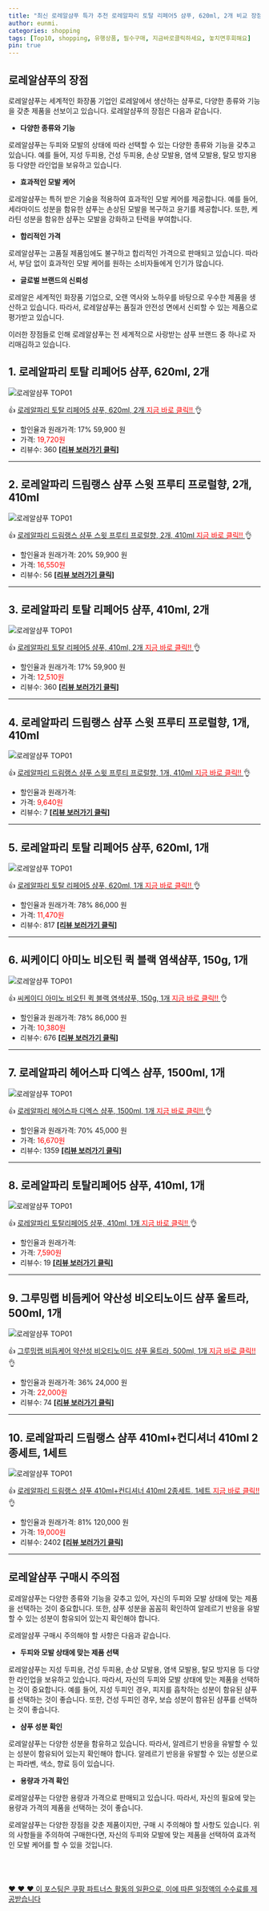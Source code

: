 ```yaml
---
title: "최신 로레알샴푸 특가 추천 로레알파리 토탈 리페어5 샴푸, 620ml, 2개 비교 장점"
author: eunmi.
categories: shopping
tags: [Top10, shopping, 유행상품, 필수구매, 지금바로클릭하세요, 놓치면후회해요]
pin: true
---
```

**<h2>로레알샴푸의 장점</h2>**

로레알샴푸는 세계적인 화장품 기업인 로레알에서 생산하는 샴푸로, 다양한 종류와 기능을 갖춘 제품을 선보이고 있습니다. 로레알샴푸의 장점은 다음과 같습니다.

* **다양한 종류와 기능**

로레알샴푸는 두피와 모발의 상태에 따라 선택할 수 있는 다양한 종류와 기능을 갖추고 있습니다. 예를 들어, 지성 두피용, 건성 두피용, 손상 모발용, 염색 모발용, 탈모 방지용 등 다양한 라인업을 보유하고 있습니다.

* **효과적인 모발 케어**

로레알샴푸는 특허 받은 기술을 적용하여 효과적인 모발 케어를 제공합니다. 예를 들어, 세라마이드 성분을 함유한 샴푸는 손상된 모발을 복구하고 윤기를 제공합니다. 또한, 케라틴 성분을 함유한 샴푸는 모발을 강화하고 탄력을 부여합니다.

* **합리적인 가격**

로레알샴푸는 고품질 제품임에도 불구하고 합리적인 가격으로 판매되고 있습니다. 따라서, 부담 없이 효과적인 모발 케어를 원하는 소비자들에게 인기가 많습니다.

* **글로벌 브랜드의 신뢰성**

로레알은 세계적인 화장품 기업으로, 오랜 역사와 노하우를 바탕으로 우수한 제품을 생산하고 있습니다. 따라서, 로레알샴푸는 품질과 안전성 면에서 신뢰할 수 있는 제품으로 평가받고 있습니다.

이러한 장점들로 인해 로레알샴푸는 전 세계적으로 사랑받는 샴푸 브랜드 중 하나로 자리매김하고 있습니다.

   

## 1. 로레알파리 토탈 리페어5 샴푸, 620ml, 2개

![로레알샴푸 TOP01](https://thumbnail6.coupangcdn.com/thumbnails/remote/230x230ex/image/retail/images/2516887703783905-b435db9d-cc0e-4f48-8049-de21c6fe21cb.jpg)


👍 [로레알파리 토탈 리페어5 샴푸, 620ml, 2개 <font color=red> 지금 바로 클릭!! </font> ](https://link.coupang.com/re/AFFSDP?lptag=AF3617701&subid=GithubCoopas&pageKey=5876792818&traceid=V0-153&itemId=13971445915&vendorItemId=81220358400) 👌 


- 할인율과 원래가격: 17%  59,900   원
- 가격: <span style='color:red'>19,720원</span>
- 리뷰수: 360  [**[리뷰 보러가기 클릭]**](https://link.coupang.com/re/AFFSDP?lptag=AF3617701&subid=GithubCoopas&pageKey=5876792818&traceid=V0-153&itemId=13971445915&vendorItemId=81220358400)

---


   

## 2. 로레알파리 드림랭스 샴푸 스윗 프루티 프로럴향, 2개, 410ml

![로레알샴푸 TOP01](https://thumbnail6.coupangcdn.com/thumbnails/remote/230x230ex/image/retail/images/4946442459796877-95e12434-70b4-4a3c-8f00-1f80c1f2aa08.jpg)


👍 [로레알파리 드림랭스 샴푸 스윗 프루티 프로럴향, 2개, 410ml <font color=red> 지금 바로 클릭!! </font> ](https://link.coupang.com/re/AFFSDP?lptag=AF3617701&subid=GithubCoopas&pageKey=5754768085&traceid=V0-153&itemId=18291560787&vendorItemId=80564652538) 👌 


- 할인율과 원래가격: 20%  59,900   원
- 가격: <span style='color:red'>16,550원</span>
- 리뷰수: 56  [**[리뷰 보러가기 클릭]**](https://link.coupang.com/re/AFFSDP?lptag=AF3617701&subid=GithubCoopas&pageKey=5754768085&traceid=V0-153&itemId=18291560787&vendorItemId=80564652538)

---


   

## 3. 로레알파리 토탈 리페어5 샴푸, 410ml, 2개

![로레알샴푸 TOP01](https://thumbnail8.coupangcdn.com/thumbnails/remote/230x230ex/image/retail/images/1280838358206043-aba2f6e0-4497-4c09-b0b8-5ddee21a3594.jpg)


👍 [로레알파리 토탈 리페어5 샴푸, 410ml, 2개 <font color=red> 지금 바로 클릭!! </font> ](https://link.coupang.com/re/AFFSDP?lptag=AF3617701&subid=GithubCoopas&pageKey=5876792818&traceid=V0-153&itemId=18173725214&vendorItemId=74427040243) 👌 


- 할인율과 원래가격: 17%  59,900   원
- 가격: <span style='color:red'>12,510원</span>
- 리뷰수: 360  [**[리뷰 보러가기 클릭]**](https://link.coupang.com/re/AFFSDP?lptag=AF3617701&subid=GithubCoopas&pageKey=5876792818&traceid=V0-153&itemId=18173725214&vendorItemId=74427040243)

---


   

## 4. 로레알파리 드림랭스 샴푸 스윗 프루티 프로럴향, 1개, 410ml

![로레알샴푸 TOP01](https://thumbnail10.coupangcdn.com/thumbnails/remote/230x230ex/image/retail/images/1237531889299492-a951e122-6149-4189-9c0a-6a1826992535.jpg)


👍 [로레알파리 드림랭스 샴푸 스윗 프루티 프로럴향, 1개, 410ml <font color=red> 지금 바로 클릭!! </font> ](https://link.coupang.com/re/AFFSDP?lptag=AF3617701&subid=GithubCoopas&pageKey=5754768085&traceid=V0-153&itemId=18291131509&vendorItemId=77012927363) 👌 


- 할인율과 원래가격: 
- 가격: <span style='color:red'>9,640원</span>
- 리뷰수: 7  [**[리뷰 보러가기 클릭]**](https://link.coupang.com/re/AFFSDP?lptag=AF3617701&subid=GithubCoopas&pageKey=5754768085&traceid=V0-153&itemId=18291131509&vendorItemId=77012927363)

---


   

## 5. 로레알파리 토탈 리페어5 샴푸, 620ml, 1개

![로레알샴푸 TOP01](https://thumbnail9.coupangcdn.com/thumbnails/remote/230x230ex/image/rs_quotation_api/z5mkownf/cd5e5bcfa1284c15ae79a6294c749f13.jpg)


👍 [로레알파리 토탈 리페어5 샴푸, 620ml, 1개 <font color=red> 지금 바로 클릭!! </font> ](https://link.coupang.com/re/AFFSDP?lptag=AF3617701&subid=GithubCoopas&pageKey=5876792818&traceid=V0-153&itemId=17439105990&vendorItemId=81220358390) 👌 


- 할인율과 원래가격: 78%  86,000   원
- 가격: <span style='color:red'>11,470원</span>
- 리뷰수: 817  [**[리뷰 보러가기 클릭]**](https://link.coupang.com/re/AFFSDP?lptag=AF3617701&subid=GithubCoopas&pageKey=5876792818&traceid=V0-153&itemId=17439105990&vendorItemId=81220358390)

---


   

## 6. 씨케이디 아미노 비오틴 퀵 블랙 염색샴푸, 150g, 1개

![로레알샴푸 TOP01](https://thumbnail10.coupangcdn.com/thumbnails/remote/230x230ex/image/retail/images/3066649449747476-3936f190-45a2-47f1-b929-1df638dba684.jpg)


👍 [씨케이디 아미노 비오틴 퀵 블랙 염색샴푸, 150g, 1개 <font color=red> 지금 바로 클릭!! </font> ](https://link.coupang.com/re/AFFSDP?lptag=AF3617701&subid=GithubCoopas&pageKey=6593185423&traceid=V0-153&itemId=14886035805&vendorItemId=82124899520) 👌 


- 할인율과 원래가격: 78%  86,000   원
- 가격: <span style='color:red'>10,380원</span>
- 리뷰수: 676  [**[리뷰 보러가기 클릭]**](https://link.coupang.com/re/AFFSDP?lptag=AF3617701&subid=GithubCoopas&pageKey=6593185423&traceid=V0-153&itemId=14886035805&vendorItemId=82124899520)

---


   

## 7. 로레알파리 헤어스파 디엑스 샴푸, 1500ml, 1개

![로레알샴푸 TOP01](https://thumbnail6.coupangcdn.com/thumbnails/remote/230x230ex/image/product/image/vendoritem/2016/06/27/3000235669/d6ae9225-543c-4b47-925c-5b2dc2efd9f9.jpg)


👍 [로레알파리 헤어스파 디엑스 샴푸, 1500ml, 1개 <font color=red> 지금 바로 클릭!! </font> ](https://link.coupang.com/re/AFFSDP?lptag=AF3617701&subid=GithubCoopas&pageKey=177238&traceid=V0-153&itemId=19495994090&vendorItemId=4244059082) 👌 


- 할인율과 원래가격: 70%  45,000   원
- 가격: <span style='color:red'>16,670원</span>
- 리뷰수: 1359  [**[리뷰 보러가기 클릭]**](https://link.coupang.com/re/AFFSDP?lptag=AF3617701&subid=GithubCoopas&pageKey=177238&traceid=V0-153&itemId=19495994090&vendorItemId=4244059082)

---


   

## 8. 로레알파리 토탈리페어5 샴푸, 410ml, 1개

![로레알샴푸 TOP01](https://thumbnail9.coupangcdn.com/thumbnails/remote/230x230ex/image/retail/images/1221514085587607-531e3e4a-d3e1-4aa1-94ce-36fe6cd63e95.jpg)


👍 [로레알파리 토탈리페어5 샴푸, 410ml, 1개 <font color=red> 지금 바로 클릭!! </font> ](https://link.coupang.com/re/AFFSDP?lptag=AF3617701&subid=GithubCoopas&pageKey=5876792818&traceid=V0-153&itemId=19840453580&vendorItemId=3000294861) 👌 


- 할인율과 원래가격: 
- 가격: <span style='color:red'>7,590원</span>
- 리뷰수: 19  [**[리뷰 보러가기 클릭]**](https://link.coupang.com/re/AFFSDP?lptag=AF3617701&subid=GithubCoopas&pageKey=5876792818&traceid=V0-153&itemId=19840453580&vendorItemId=3000294861)

---


   

## 9. 그루밍랩 비듬케어 약산성 비오티노이드 샴푸 울트라, 500ml, 1개

![로레알샴푸 TOP01](https://thumbnail10.coupangcdn.com/thumbnails/remote/230x230ex/image/retail/images/4947151206058961-402f6704-acbc-4d89-8325-431766414fa3.jpg)


👍 [그루밍랩 비듬케어 약산성 비오티노이드 샴푸 울트라, 500ml, 1개 <font color=red> 지금 바로 클릭!! </font> ](https://link.coupang.com/re/AFFSDP?lptag=AF3617701&subid=GithubCoopas&pageKey=6559268097&traceid=V0-153&itemId=14676887893&vendorItemId=84099565254) 👌 


- 할인율과 원래가격: 36%  24,000   원
- 가격: <span style='color:red'>22,000원</span>
- 리뷰수: 74  [**[리뷰 보러가기 클릭]**](https://link.coupang.com/re/AFFSDP?lptag=AF3617701&subid=GithubCoopas&pageKey=6559268097&traceid=V0-153&itemId=14676887893&vendorItemId=84099565254)

---


   

## 10. 로레알파리 드림랭스 샴푸 410ml+컨디셔너 410ml 2종세트, 1세트

![로레알샴푸 TOP01](https://thumbnail6.coupangcdn.com/thumbnails/remote/230x230ex/image/vendor_inventory/94ce/9c240dd921e47a9964cbe9bd94c668944714f0872ea4bebce055a6d608f7.jpg)


👍 [로레알파리 드림랭스 샴푸 410ml+컨디셔너 410ml 2종세트, 1세트 <font color=red> 지금 바로 클릭!! </font> ](https://link.coupang.com/re/AFFSDP?lptag=AF3617701&subid=GithubCoopas&pageKey=7486232127&traceid=V0-153&itemId=19566647559&vendorItemId=83468897756) 👌 


- 할인율과 원래가격: 81%  120,000   원
- 가격: <span style='color:red'>19,000원</span>
- 리뷰수: 2402  [**[리뷰 보러가기 클릭]**](https://link.coupang.com/re/AFFSDP?lptag=AF3617701&subid=GithubCoopas&pageKey=7486232127&traceid=V0-153&itemId=19566647559&vendorItemId=83468897756)

---
**<h2>로레알샴푸 구매시 주의점</h2>**

로레알샴푸는 다양한 종류와 기능을 갖추고 있어, 자신의 두피와 모발 상태에 맞는 제품을 선택하는 것이 중요합니다. 또한, 샴푸 성분을 꼼꼼히 확인하여 알레르기 반응을 유발할 수 있는 성분이 함유되어 있는지 확인해야 합니다.

로레알샴푸 구매시 주의해야 할 사항은 다음과 같습니다.

* **두피와 모발 상태에 맞는 제품 선택**

로레알샴푸는 지성 두피용, 건성 두피용, 손상 모발용, 염색 모발용, 탈모 방지용 등 다양한 라인업을 보유하고 있습니다. 따라서, 자신의 두피와 모발 상태에 맞는 제품을 선택하는 것이 중요합니다. 예를 들어, 지성 두피인 경우, 피지를 흡착하는 성분이 함유된 샴푸를 선택하는 것이 좋습니다. 또한, 건성 두피인 경우, 보습 성분이 함유된 샴푸를 선택하는 것이 좋습니다.

* **샴푸 성분 확인**

로레알샴푸는 다양한 성분을 함유하고 있습니다. 따라서, 알레르기 반응을 유발할 수 있는 성분이 함유되어 있는지 확인해야 합니다. 알레르기 반응을 유발할 수 있는 성분으로는 파라벤, 색소, 향료 등이 있습니다.

* **용량과 가격 확인**

로레알샴푸는 다양한 용량과 가격으로 판매되고 있습니다. 따라서, 자신의 필요에 맞는 용량과 가격의 제품을 선택하는 것이 좋습니다.

로레알샴푸는 다양한 장점을 갖춘 제품이지만, 구매 시 주의해야 할 사항도 있습니다. 위의 사항들을 주의하여 구매한다면, 자신의 두피와 모발에 맞는 제품을 선택하여 효과적인 모발 케어를 할 수 있을 것입니다.<br><br><br><br><br> [ ❤ ❤ ❤ 이 포스팅은 쿠팡 파트너스 활동의 일환으로, 이에 따른 일정액의 수수료를 제공받습니다](https://link.coupang.com/a/bcEFyh)